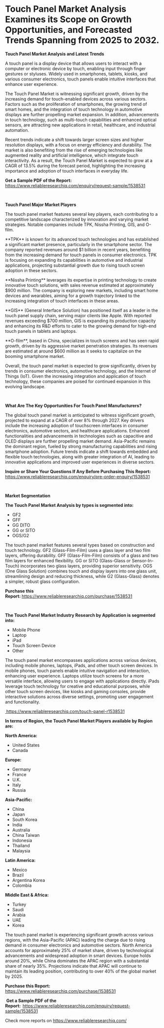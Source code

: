 <p><h1>Touch Panel Market Analysis Examines its Scope on Growth Opportunities, and Forecasted Trends Spanning from 2025 to 2032.</h1></p><p><strong>Touch Panel Market Analysis and Latest Trends</strong></p>
<p><p>A touch panel is a display device that allows users to interact with a computer or electronic device by touch, enabling input through finger gestures or styluses. Widely used in smartphones, tablets, kiosks, and various consumer electronics, touch panels enable intuitive interfaces that enhance user experience.</p><p>The Touch Panel Market is witnessing significant growth, driven by the increasing demand for touch-enabled devices across various sectors. Factors such as the proliferation of smartphones, the growing trend of smart homes, and the integration of touch technology in automotive displays are further propelling market expansion. In addition, advancements in touch technology, such as multi-touch capabilities and enhanced optical sensors, are attracting new applications in retail, healthcare, and industrial automation.</p><p>Recent trends indicate a shift towards larger screen sizes and higher resolution displays, with a focus on energy efficiency and durability. The market is also benefiting from the rise of emerging technologies like augmented reality and artificial intelligence, which integrate touch interactivity. As a result, the Touch Panel Market is expected to grow at a CAGR of 13.5% during the forecast period, highlighting the increasing importance and adoption of touch interfaces in everyday life.</p></p>
<p><strong>Get a Sample PDF of the Report:&nbsp;</strong> <a href="https://www.reliableresearchiq.com/enquiry/request-sample/1538531?utm_campaign=2251&utm_medium=2&utm_source=Github&utm_content=ia&utm_term=10022025&utm_id=touch-panel">https://www.reliableresearchiq.com/enquiry/request-sample/1538531</a></p>
<p>&nbsp;</p>
<p><strong>Touch Panel Major Market Players</strong></p>
<p><p>The touch panel market features several key players, each contributing to a competitive landscape characterized by innovation and varying market strategies. Notable companies include TPK, Nissha Printing, GIS, and O-film. </p><p>**TPK** is known for its advanced touch technologies and has established a significant market presence, particularly in the smartphone sector. The company reported revenues around $1 billion in recent years, benefiting from the increasing demand for touch panels in consumer electronics. TPK is focusing on expanding its capabilities in automotive and industrial applications, projecting substantial growth due to rising touch screen adoption in these sectors.</p><p>**Nissha Printing** leverages its expertise in printing technology to create innovative touch solutions, with sales revenue estimated at approximately $900 million. The company is exploring new markets, including smart home devices and wearables, aiming for a growth trajectory linked to the increasing integration of touch interfaces in these areas.</p><p>**GIS** (General Interface Solution) has positioned itself as a leader in the touch panel supply chain, serving major clients like Apple. With reported revenues exceeding $700 million, GIS is expanding its production capacity and enhancing its R&D efforts to cater to the growing demand for high-end touch panels in tablets and laptops.</p><p>**O-film**, based in China, specializes in touch screens and has seen rapid growth, driven by its aggressive market penetration strategies. Its revenues are estimated at around $600 million as it seeks to capitalize on the booming smartphone market.</p><p>Overall, the touch panel market is expected to grow significantly, driven by trends in consumer electronics, automotive technology, and the Internet of Things (IoT). Given the increasing integration and application of touch technology, these companies are poised for continued expansion in this evolving landscape.</p></p>
<p>&nbsp;</p>
<p><strong>What Are The Key Opportunities For Touch Panel Manufacturers?</strong></p>
<p><p>The global touch panel market is anticipated to witness significant growth, projected to expand at a CAGR of over 8% through 2027. Key drivers include the increasing adoption of touchscreen interfaces in consumer electronics, automotive sectors, and healthcare applications. Enhanced functionalities and advancements in technologies such as capacitive and OLED displays are further propelling market demand. Asia-Pacific remains the dominant region, fueled by strong manufacturing capabilities and rising smartphone adoption. Future trends indicate a shift towards embedded and flexible touch technologies, along with greater integration of AI, leading to innovative applications and improved user experiences in diverse sectors.</p></p>
<p><strong>Inquire or Share Your Questions If Any Before Purchasing This Report:</strong> <a href="https://www.reliableresearchiq.com/enquiry/pre-order-enquiry/1538531?utm_campaign=2251&utm_medium=2&utm_source=Github&utm_content=ia&utm_term=10022025&utm_id=touch-panel">https://www.reliableresearchiq.com/enquiry/pre-order-enquiry/1538531</a></p>
<p>&nbsp;</p>
<p><strong>Market Segmentation</strong></p>
<p><strong>The Touch Panel Market Analysis by types is segmented into:</strong></p>
<p><ul><li>GF2</li><li>GFF</li><li>GG DITO</li><li>GG or SITO</li><li>OGS/G2</li></ul></p>
<p><p>The touch panel market features several types based on construction and touch technology. GF2 (Glass-Film-Film) uses a glass layer and two film layers, offering durability. GFF (Glass-Film-Film) consists of a glass and two film layers for enhanced flexibility. GG or SITO (Glass-Glass or Sensor-In- Touch) incorporates two glass layers, providing superior sensitivity. OGS (One Glass Solution) combines touch and display layers into one glass unit, streamlining design and reducing thickness, while G2 (Glass-Glass) denotes a simpler, robust glass configuration.</p></p>
<p><strong>Purchase this Report:&nbsp;</strong><a href="https://www.reliableresearchiq.com/purchase/1538531?utm_campaign=2251&utm_medium=2&utm_source=Github&utm_content=ia&utm_term=10022025&utm_id=touch-panel">https://www.reliableresearchiq.com/purchase/1538531</a></p>
<p>&nbsp;</p>
<p><strong>The Touch Panel Market Industry Research by Application is segmented into:</strong></p>
<p><ul><li>Mobile Phone</li><li>Laptop</li><li>iPad</li><li>Touch Screen Device</li><li>Other</li></ul></p>
<p><p>The touch panel market encompasses applications across various devices, including mobile phones, laptops, iPads, and other touch screen devices. In mobile phones, touch panels enable intuitive navigation and interaction, enhancing user experience. Laptops utilize touch screens for a more versatile interface, allowing users to engage with applications directly. iPads leverage touch technology for creative and educational purposes, while other touch screen devices, like kiosks and gaming consoles, provide interactive solutions across diverse settings, promoting user engagement and functionality.</p></p>
<p><a href="https://www.reliableresearchiq.com/touch-panel-r1538531?utm_campaign=2251&utm_medium=2&utm_source=Github&utm_content=ia&utm_term=10022025&utm_id=touch-panel">&nbsp;https://www.reliableresearchiq.com/touch-panel-r1538531</a></p>
<p><strong>In terms of Region, the Touch Panel Market Players available by Region are:</strong></p>
<p>
    <p> <strong> North America: </strong>
        <ul>
            <li>United States</li>
            <li>Canada</li>
        </ul>
        </p> 
    <p> <strong> Europe: </strong>
        <ul>
            <li>Germany</li>
            <li>France</li>
            <li>U.K.</li>
            <li>Italy</li>
            <li>Russia</li>
        </ul>
        </p> 
    <p> <strong> Asia-Pacific: </strong>
        <ul>
            <li>China</li>
            <li>Japan</li>
            <li>South Korea</li>
            <li>India</li>
            <li>Australia</li>
            <li>China Taiwan</li>
            <li>Indonesia</li>
            <li>Thailand</li>
            <li>Malaysia</li>
        </ul>
        </p> 
    <p> <strong> Latin America: </strong>
        <ul>
            <li>Mexico</li>
            <li>Brazil</li>
            <li>Argentina Korea</li>
            <li>Colombia</li>
        </ul>
        </p> 
    <p> <strong> Middle East & Africa: </strong>
        <ul>
            <li>Turkey</li>
            <li>Saudi</li>
            <li>Arabia</li>
            <li>UAE</li>
            <li>Korea</li>
        </ul>
    </p>
    </p>
<p><p>The touch panel market is experiencing significant growth across various regions, with the Asia-Pacific (APAC) leading the charge due to rising demand in consumer electronics and automotive sectors. North America accounts for approximately 25% of market share, driven by technological advancements and widespread adoption in smart devices. Europe holds around 20%, while China dominates the APAC region with a substantial share of nearly 35%. Projections indicate that APAC will continue to maintain its leading position, contributing to over 40% of the global market by 2025.</p></p>
<p><strong>Purchase this Report: </strong><a href="https://www.reliableresearchiq.com/purchase/1538531?utm_campaign=2251&utm_medium=2&utm_source=Github&utm_content=ia&utm_term=10022025&utm_id=touch-panel">https://www.reliableresearchiq.com/purchase/1538531</a></p>
<p>&nbsp;<strong>Get a Sample PDF of the Report:&nbsp;&nbsp;</strong><a href="https://www.reliableresearchiq.com/enquiry/request-sample/1538531?utm_campaign=2251&utm_medium=2&utm_source=Github&utm_content=ia&utm_term=10022025&utm_id=touch-panel">https://www.reliableresearchiq.com/enquiry/request-sample/1538531</a></p>
<p><strong></strong></p>
<p>Check more reports on <a href="https://www.reliableresearchiq.com/?utm_campaign=2251&utm_medium=2&utm_source=Github&utm_content=ia&utm_term=10022025&utm_id=touch-panel">https://www.reliableresearchiq.com/</a></p>